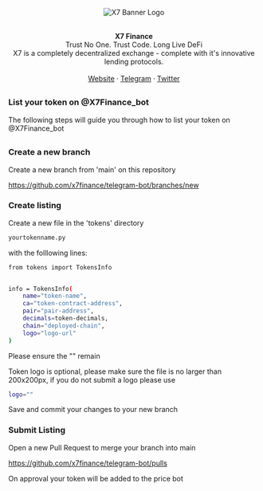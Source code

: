 <p align="center">
  <img src="https://assets.x7finance.org/images/svgs/x7.svg" alt="X7 Banner Logo" />
</p>

<br />
<div align="center"><strong>X7 Finance</strong></div>
<div align="center">Trust No One. Trust Code. Long Live DeFi</div>
<div align="center">X7 is a completely decentralized exchange - complete with it's innovative lending protocols.</div>
<br />
<div align="center">
<a href="https://www.x7finance.org/">Website</a> 
<span> · </span>
<a href="https://t.me/X7m105portal">Telegram</a> 
<span> · </span>
<a href="https://twitter.com/X7_Finance">Twitter</a>
</div>

##

### List your token on @X7Finance_bot

The following steps will guide you through how to list your token on @X7Finance_bot

##

### Create a new branch 

Create a new branch from 'main' on this repository

https://github.com/x7finance/telegram-bot/branches/new

### Create listing

Create a new file in the 'tokens' directory 

```bash
yourtokenname.py
```

with the folllowing lines:

```bash
from tokens import TokensInfo


info = TokensInfo(
    name="token-name",
    ca="token-contract-address",
    pair="pair-address",
    decimals=token-decimals,
    chain="deployed-chain",
    logo="logo-url"
)
```

Please ensure the "" remain

Token logo is optional, please make sure the file is no larger than 200x200px, if you do not submit a logo please use

```bash
logo=""
```

Save and commit your changes to your new branch

### Submit Listing

Open a new Pull Request to merge your branch into main

https://github.com/x7finance/telegram-bot/pulls

On approval your token will be added to the price bot

##